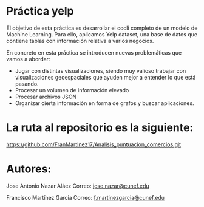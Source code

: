 # Práctica yelp

El objetivo de esta práctica es desarrollar el cocli completo de un modelo de Machine Learning. Para ello, aplicamos Yelp dataset, una base de datos que contiene tablas con información relativa a varios negocios.

En concreto en esta práctica se introducen nuevas problemáticas que vamos a abordar:

- Jugar con distintas visualizaciones, siendo muy valioso trabajar con visualizaciones geoespaciales que ayuden mejor a entender lo que está pasando.
- Procesar un volumen de información elevado
- Procesar archivos JSON
- Organizar cierta información en forma de grafos y buscar aplicaciones.

# La ruta al repositorio es la siguiente:

https://github.com/FranMartinez17/Analisis_puntuacion_comercios.git

# Autores:

Jose Antonio Nazar Aláez
Correo: jose.nazar@cunef.edu

Francisco Martínez García
Correo: f.martinezgarcia@cunef.edu
